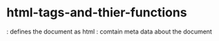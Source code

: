 # html-tags-and-thier-functions
<html>: defines the document as html
<head>: comtain meta data about the document
<title>: defines the tile of the document
<body>:contains the contents of the html document
<h1>:defines heading
<p>:defines paragraph
<a>:ddefines a hyper>
<img>: embeded image
<table>: defines a table
<form>: defines a form
<sellect>: defines a drop down 
<textarea>: defines a multiline tex input field
<button>defines a clickable button
<nav>: defines a navigation section
<div>:defines a section or division
<span>deines a span of tex
<header>: defines a header section
<main>: defines the makin content section
<article>defines an article
<asside>defines contents related to the main content
<script>: defines a script or programming code
<ul>: unordered list
<ol>ordered list
<li>: list



